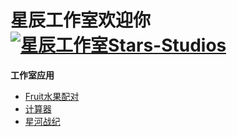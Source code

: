 星辰工作室欢迎你<a target="_blank" href="//shang.qq.com/wpa/qunwpa?idkey=e53334da9bf2cbfbb09382692cae228a408e355e9452c1e8ed1e6d7c772d3c51"><img border="0" src="//pub.idqqimg.com/wpa/images/group.png" alt="星辰工作室Stars-Studios" title="星辰工作室Stars-Studios"></a>
===
**工作室应用**
* [Fruit水果配对](https://schlibra.github.io/Stars-Studios/Fruit)
* [计算器](https://schlibra.github.io/Stars-Studios/jsq)
* [星河战纪](about:blank)

